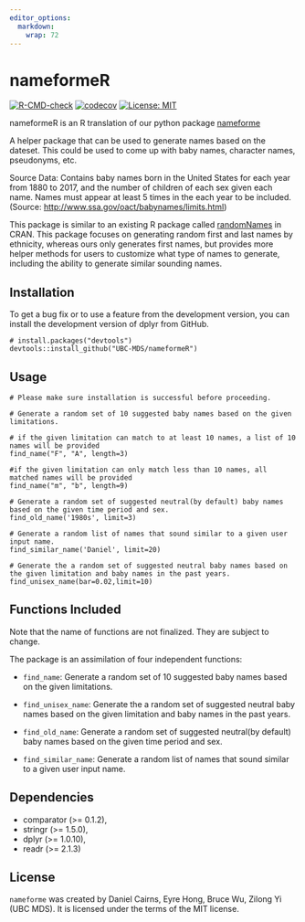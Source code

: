 ```yaml
---
editor_options: 
  markdown: 
    wrap: 72
---
```


<!-- README.md is generated from README.Rmd. Please edit that file -->

# nameformeR

<!-- badges: start -->

[![R-CMD-check](https://github.com/UBC-MDS/nameformeR/actions/workflows/R-CMD-check.yaml/badge.svg)](https://github.com/UBC-MDS/nameformeR/actions/workflows/R-CMD-check.yaml)
[![codecov](https://codecov.io/gh/UBC-MDS/nameformeR/branch/main/graph/badge.svg?token=OvnPkhjXuL)](https://codecov.io/gh/UBC-MDS/nameformeR)
[![License:
MIT](https://img.shields.io/badge/License-MIT-yellow.svg)](https://opensource.org/licenses/MIT)

<!-- badges: end -->

nameformeR is an R translation of our python package
[nameforme](https://github.com/UBC-MDS/nameforme)

A helper package that can be used to generate names based on the
dateset. This could be used to come up with baby names, character names,
pseudonyms, etc.

Source Data: Contains baby names born in the United States for each year
from 1880 to 2017, and the number of children of each sex given each
name. Names must appear at least 5 times in the each year to be
included. (Source: <http://www.ssa.gov/oact/babynames/limits.html>)

This package is similar to an existing R package called
[randomNames](https://cran.r-project.org/web/packages/randomNames/) in
CRAN. This package focuses on generating random first and last names by
ethnicity, whereas ours only generates first names, but provides more
helper methods for users to customize what type of names to generate,
including the ability to generate similar sounding names.

## Installation
To get a bug fix or to use a feature from the development version, you can install the development version of dplyr from GitHub.
```
# install.packages("devtools")
devtools::install_github("UBC-MDS/nameformeR")
```

## Usage
```
# Please make sure installation is successful before proceeding. 

# Generate a random set of 10 suggested baby names based on the given limitations.

# if the given limitation can match to at least 10 names, a list of 10 names will be provided
find_name("F", "A", length=3)

#if the given limitation can only match less than 10 names, all matched names will be provided
find_name("m", "b", length=9)

# Generate a random set of suggested neutral(by default) baby names based on the given time period and sex.
find_old_name('1980s', limit=3)

# Generate a random list of names that sound similar to a given user input name.
find_similar_name('Daniel', limit=20)

# Generate the a random set of suggested neutral baby names based on the given limitation and baby names in the past years.
find_unisex_name(bar=0.02,limit=10)
```

## Functions Included

Note that the name of functions are not finalized. They are subject to
change.

The package is an assimilation of four independent functions:

-   `find_name`: Generate a random set of 10 suggested baby names based
    on the given limitations.

-   `find_unisex_name`: Generate the a random set of suggested neutral
    baby names based on the given limitation and baby names in the past
    years.

-   `find_old_name`: Generate a random set of suggested neutral(by
    default) baby names based on the given time period and sex.

-   `find_similar_name`: Generate a random list of names that sound
    similar to a given user input name.

## Dependencies

-   comparator (\>= 0.1.2),
-   stringr (\>= 1.5.0),
-   dplyr (\>= 1.0.10),
-   readr (\>= 2.1.3)

## License

`nameforme` was created by Daniel Cairns, Eyre Hong, Bruce Wu, Zilong Yi
(UBC MDS). It is licensed under the terms of the MIT license.
